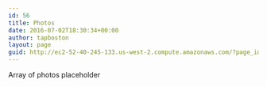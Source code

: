 ```yaml
---
id: 56
title: Photos
date: 2016-07-02T18:30:34+00:00
author: tapboston
layout: page
guid: http://ec2-52-40-245-133.us-west-2.compute.amazonaws.com/?page_id=56
---
```


Array of photos placeholder